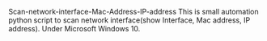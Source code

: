 Scan-network-interface-Mac-Address-IP-address
This is small automation python script to scan network interface(show Interface, Mac address, IP address). 
Under Microsoft Windows 10.
